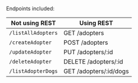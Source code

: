 

Endpoints included: 

| Not using REST     | Using REST             |
| ------------------ | ---------------------- |
| `/listAllAdopters` | GET /adopters          |
| `/createAdopter`   | POST /adopters         |
| `/updateAdopter`   | PUT /adopters/:id      |
| `/deleteAdopter`   | DELETE /adopters/:id   |
| `/listAdopterDogs` | GET /adopters/:id/dogs |
